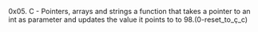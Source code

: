 0x05. C - Pointers, arrays and strings
a function that takes a pointer to an int as parameter and updates the value it points to to 98.(0-reset_to_ç_c)
